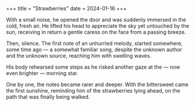 +++
title = "Strawberries"
date = 2024-01-16
+++

With a small noise, he opened the door and was suddenly immersed in the cold,
fresh air. He lifted his head to appreciate the sky yet untouched by the sun,
receiving in return a gentle caress on the face from a passing breeze.

Then, silence. The first note of an unhurried melody,
started somewhere, some time ago — a somewhat familiar song,
despite the unknown author and the unknown source,
reaching him with swelling waves.

His body rehearsed some steps
as he risked another gaze at the
— now even brighter — morning star.

One by one, the notes became rarer and deeper.
With the bittersweet came the first sunshine,
reminding him of the strawberries lying ahead,
on the path that was finally being walked.
